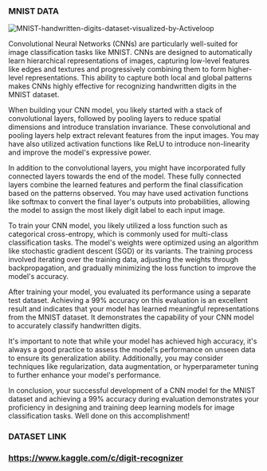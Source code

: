 ### MNIST DATA

![MNIST-handwritten-digits-dataset-visualized-by-Activeloop](https://github.com/yousefbaz12/Deep-Learning-demos/assets/106428761/6ce12b45-9918-4c8e-8179-db57733f9f1f)


Convolutional Neural Networks (CNNs) are particularly well-suited for image classification tasks like MNIST. CNNs are designed to automatically learn hierarchical representations of images, capturing low-level features like edges and textures and progressively combining them to form higher-level representations. This ability to capture both local and global patterns makes CNNs highly effective for recognizing handwritten digits in the MNIST dataset.

When building your CNN model, you likely started with a stack of convolutional layers, followed by pooling layers to reduce spatial dimensions and introduce translation invariance. These convolutional and pooling layers help extract relevant features from the input images. You may have also utilized activation functions like ReLU to introduce non-linearity and improve the model's expressive power.

In addition to the convolutional layers, you might have incorporated fully connected layers towards the end of the model. These fully connected layers combine the learned features and perform the final classification based on the patterns observed. You may have used activation functions like softmax to convert the final layer's outputs into probabilities, allowing the model to assign the most likely digit label to each input image.

To train your CNN model, you likely utilized a loss function such as categorical cross-entropy, which is commonly used for multi-class classification tasks. The model's weights were optimized using an algorithm like stochastic gradient descent (SGD) or its variants. The training process involved iterating over the training data, adjusting the weights through backpropagation, and gradually minimizing the loss function to improve the model's accuracy.

After training your model, you evaluated its performance using a separate test dataset. Achieving a 99% accuracy on this evaluation is an excellent result and indicates that your model has learned meaningful representations from the MNIST dataset. It demonstrates the capability of your CNN model to accurately classify handwritten digits.

It's important to note that while your model has achieved high accuracy, it's always a good practice to assess the model's performance on unseen data to ensure its generalization ability. Additionally, you may consider techniques like regularization, data augmentation, or hyperparameter tuning to further enhance your model's performance.

In conclusion, your successful development of a CNN model for the MNIST dataset and achieving a 99% accuracy during evaluation demonstrates your proficiency in designing and training deep learning models for image classification tasks. Well done on this accomplishment!


### DATASET LINK
### https://www.kaggle.com/c/digit-recognizer

